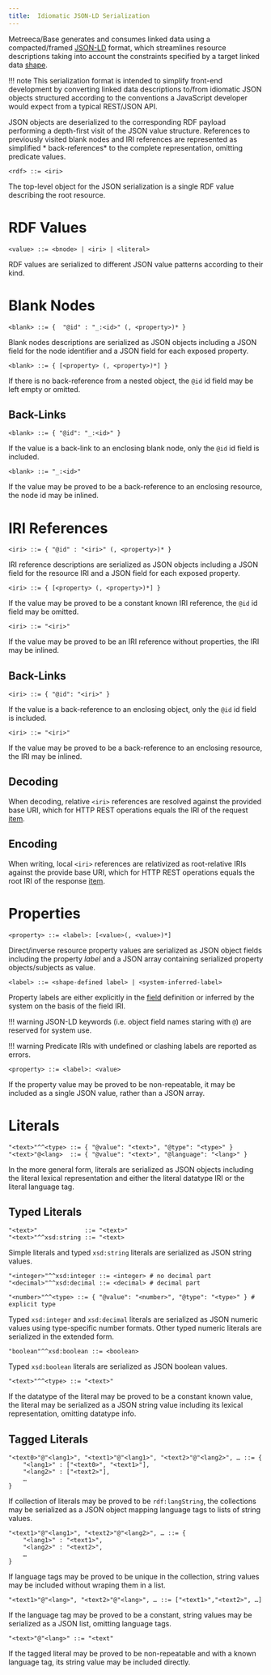 ```yaml
---
title:  Idiomatic JSON-LD Serialization
---
```


[comment]: <> (excerpt:	JSON-LD serialization format grammar)


Metreeca/Base generates and consumes linked data using a compacted/framed [JSON-LD](https://json-ld.org) format, which
streamlines resource descriptions taking into account the constraints specified by a target linked
data [shape](spec-language.md#shapes).

!!! note This serialization format is intended to simplify front-end development by converting linked data descriptions
to/from idiomatic JSON objects structured according to the conventions a JavaScript developer would expect from a typical
REST/JSON API.

JSON objects are deserialized to the corresponding RDF payload performing a depth-first visit of the JSON value
structure. References to previously visited blank nodes and IRI references are represented as simplified *
back-references* to the complete representation, omitting predicate values.

	<rdf> ::= <iri>

The top-level object for the JSON serialization is a single RDF value describing the root resource.

# RDF Values

```
<value> ::= <bnode> | <iri> | <literal>
```

RDF values are serialized to different JSON value patterns according to their kind.

# Blank Nodes

	<blank> ::= {  "@id" : "_:<id>" (, <property>)* }

Blank nodes descriptions are serialized as JSON objects including a JSON field for the node identifier and a JSON field for each exposed property.

```
<blank> ::= { [<property> (, <property>)*] }
```

If there is no back-reference from a nested object, the `@id` id field may be left empty or omitted.

## Back-Links

```
<blank> ::= { "@id": "_:<id>" }
```

If the value is a back-link to an enclosing blank node, only the `@id` id field is included.

```
<blank> ::= "_:<id>"
```

If the value may be proved to be  a back-reference to an enclosing resource, the node id may be inlined.

# IRI References

```
<iri> ::= { "@id" : "<iri>" (, <property>)* }
```

IRI reference descriptions are serialized as JSON objects including a JSON field for the resource IRI and a JSON field for each exposed property.

```
<iri> ::= { [<property> (, <property>)*] }
```

If the value may be proved to be a constant known IRI reference, the `@id` id field may be omitted.

```
<iri> ::= "<iri>"
```

If the value may be proved to be an IRI reference without properties, the IRI may be inlined.

## Back-Links

```
<iri> ::= { "@id": "<iri>" }
```

If the value is a back-reference to an enclosing object, only the `@id` id field is included.

```
<iri> ::= "<iri>"
```

If the value may be proved to be  a back-reference to an enclosing resource, the IRI may be inlined.

## Decoding

When decoding, relative `<iri>` references are resolved against the provided base URI, which for HTTP REST operations equals the IRI of the request [item](../javadocs/com/metreeca/rest/Message.html#item--).

## Encoding

When writing, local `<iri>` references are relativized as root-relative IRIs against the provide base URI, which for HTTP REST operations equals the root IRI of the response [item](../javadocs/com/metreeca/rest/Message.html#item--).

# Properties

```
<property> ::= <label>: [<value>(, <value>)*]
```

Direct/inverse resource property values are serialized as JSON object fields including the property *label* and a JSON
array containing serialized property objects/subjects as value.

```
<label> ::= <shape-defined label> | <system-inferred-label>
```

Property labels are either explicitly in the [field](../javadocs/com/metreeca/json/shapes/Field.html) definition or
inferred by the system on the basis of the field IRI.

!!! warning JSON-LD keywords (i.e. object field names staring with `@`) are reserved for system use.

!!! warning Predicate IRIs with undefined or clashing labels are reported as errors.

```
<property> ::= <label>: <value>
```

If  the property value may be proved to be non-repeatable, it may be included as a single JSON value, rather than a JSON array.

# Literals

```
"<text>"^^<type> ::= { "@value": "<text>", "@type": "<type>" }
"<text>"@<lang>  ::= { "@value": "<text>", "@language": "<lang>" }
```

In the more general form, literals are serialized as JSON objects including the literal lexical representation and either the literal datatype IRI or the literal language tag.

## Typed Literals

```
"<text>"             ::= "<text>"
"<text>"^^xsd:string ::= "<text>
```

Simple literals and typed `xsd:string` literals are serialized as JSON string values.

```
"<integer>"^^xsd:integer ::= <integer> # no decimal part
"<decimal>"^^xsd:decimal ::= <decimal> # decimal part

"<number>"^^<type> ::= { "@value": "<number>", "@type": "<type>" } # explicit type
```

Typed `xsd:integer` and `xsd:decimal` literals are serialized as JSON numeric values using type-specific number formats. Other typed numeric literals are serialized in the extended form.

```
"boolean"^^xsd:boolean ::= <boolean>
```

Typed `xsd:boolean` literals are serialized as JSON boolean values.

	"<text>"^^<type> ::= "<text>"

If the datatype of the literal may be proved to be a constant known value, the literal may be serialized as a JSON string value including its lexical representation, omitting datatype info.

## Tagged Literals

```
"<text0>"@"<lang1>", "<text1>"@"<lang1>", "<text2>"@"<lang2>", … ::= { 
	"<lang1>" : ["<text0>", "<text1>"],
	"<lang2>" : ["<text2>"],
	…
} 
```

If collection of literals may be proved to be `rdf:langString`, the collections may be serialized as a JSON object mapping  language tags to lists of string values.

```
"<text1>"@"<lang1>", "<text2>"@"<lang2>", … ::= { 
	"<lang1>" : "<text1>",
	"<lang2>" : "<text2>",
	…
} 
```

If language tags may be proved to be unique in the collection, string values may be included without wraping them in a list.

```
"<text1>"@"<lang>", "<text2>"@"<lang>", … ::= ["<text1>","<text2>", …]
```

If the language tag may be proved to be a constant, string values may be serialized as a JSON list, omitting language tags.

```
"<text>"@"<lang>" ::= "<text"
```

If the tagged literal may be proved to be non-repeatable and with a known language tag, its string value may be included directly.
